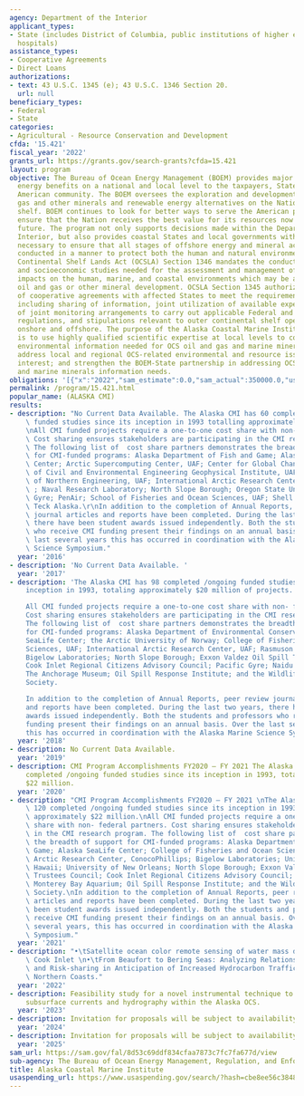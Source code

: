 ```yaml
---
agency: Department of the Interior
applicant_types:
- State (includes District of Columbia, public institutions of higher education and
  hospitals)
assistance_types:
- Cooperative Agreements
- Direct Loans
authorizations:
- text: 43 U.S.C. 1345 (e); 43 U.S.C. 1346 Section 20.
  url: null
beneficiary_types:
- Federal
- State
categories:
- Agricultural - Resource Conservation and Development
cfda: '15.421'
fiscal_year: '2022'
grants_url: https://grants.gov/search-grants?cfda=15.421
layout: program
objective: The Bureau of Ocean Energy Management (BOEM) provides major economic and
  energy benefits on a national and local level to the taxpayers, States and the Native
  American community. The BOEM oversees the exploration and development of oil, natural
  gas and other minerals and renewable energy alternatives on the Nation’s outer continental
  shelf. BOEM continues to look for better ways to serve the American people and to
  ensure that the Nation receives the best value for its resources now and into the
  future. The program not only supports decisions made within the Department of the
  Interior, but also provides coastal States and local governments with the information
  necessary to ensure that all stages of offshore energy and mineral activities are
  conducted in a manner to protect both the human and natural environments. Outer
  Continental Shelf Lands Act (OCSLA) Section 1346 mandates the conduct of environmental
  and socioeconomic studies needed for the assessment and management of environmental
  impacts on the human, marine, and coastal environments which may be affected by
  oil and gas or other mineral development. OCSLA Section 1345 authorizes the use
  of cooperative agreements with affected States to meet the requirements of OCSLA,
  including sharing of information, joint utilization of available expertise, formation
  of joint monitoring arrangements to carry out applicable Federal and State laws,
  regulations, and stipulations relevant to outer continental shelf operations both
  onshore and offshore. The purpose of the Alaska Coastal Marine Institute (CMI) program
  is to use highly qualified scientific expertise at local levels to collect and disseminate
  environmental information needed for OCS oil and gas and marine minerals decisions;
  address local and regional OCS-related environmental and resource issues of mutual
  interest; and strengthen the BOEM-State partnership in addressing OCS oil and gas
  and marine minerals information needs.
obligations: '[{"x":"2022","sam_estimate":0.0,"sam_actual":350000.0,"usa_spending_actual":301807.56},{"x":"2023","sam_estimate":0.0,"sam_actual":96248.0,"usa_spending_actual":89975.77},{"x":"2024","sam_estimate":50000.0,"sam_actual":0.0,"usa_spending_actual":150138.37}]'
permalink: /program/15.421.html
popular_name: (ALASKA CMI)
results:
- description: "No Current Data Available. The Alaska CMI has 60 completed /ongoing\
    \ funded studies since its inception in 1993 totalling approximately $20.5 million.\r\
    \nAll CMI funded projects require a one-to-one cost share with non- federal partners.\
    \ Cost sharing ensures stakeholders are participating in the CMI research program.\
    \ The following list of  cost share partners demonstrates the breadth of support\
    \ for CMI-funded programs: Alaska Department of Fish and Game; Alaska SeaLife\
    \ Center; Arctic Supercomputing Center, UAF; Center for Global Change, UAF; Department\
    \ of Civil and Environmental Engineering Geophysical Institute, UAF ;Institute\
    \ of Northern Engineering, UAF; International Arctic Research Center, UAF; JAMSTEC\
    \ ; Naval Research Laboratory; North Slope Borough; Oregon State University; Pacific\
    \ Gyre; PenAir; School of Fisheries and Ocean Sciences, UAF; Shell Alaska; and\
    \ Teck Alaska.\r\nIn addition to the completion of Annual Reports, peer review\
    \ journal articles and reports have been completed. During the last two years,\
    \ there have been student awards issued independently. Both the students and professors\
    \ who receive CMI funding present their findings on an annual basis. Over the\
    \ last several years this has occurred in coordination with the Alaska Marine\
    \ Science Symposium."
  year: '2016'
- description: 'No Current Data Available. '
  year: '2017'
- description: 'The Alaska CMI has 98 completed /ongoing funded studies since its
    inception in 1993, totaling approximately $20 million of projects.

    All CMI funded projects require a one-to-one cost share with non- federal partners.
    Cost sharing ensures stakeholders are participating in the CMI research program.
    The following list of  cost share partners demonstrates the breadth of support
    for CMI-funded programs: Alaska Department of Environmental Conservation; Alaska
    SeaLife Center; the Arctic University of Norway; College of Fisheries and Ocean
    Sciences, UAF; International Arctic Research Center, UAF; Rasmuson Library, UAF;
    Bigelow Laboratories; North Slope Borough; Exxon Valdez Oil Spill Trustees Council;
    Cook Inlet Regional Citizens Advisory Council; Pacific Gyre; Naidu Consulting;
    The Anchorage Museum; Oil Spill Response Institute; and the Wildlife Conservation
    Society.

    In addition to the completion of Annual Reports, peer review journal articles
    and reports have been completed. During the last two years, there have been student
    awards issued independently. Both the students and professors who receive CMI
    funding present their findings on an annual basis. Over the last several years,
    this has occurred in coordination with the Alaska Marine Science Symposium.'
  year: '2018'
- description: No Current Data Available.
  year: '2019'
- description: CMI Program Accomplishments FY2020 – FY 2021 The Alaska CMI has 120
    completed /ongoing funded studies since its inception in 1993, totaling approximately
    $22 million.
  year: '2020'
- description: "CMI Program Accomplishments FY2020 – FY 2021 \nThe Alaska CMI has\
    \ 120 completed /ongoing funded studies since its inception in 1993, totaling\
    \ approximately $22 million.\nAll CMI funded projects require a one-to-one cost\
    \ share with non- federal partners. Cost sharing ensures stakeholders are participating\
    \ in the CMI research program. The following list of  cost share partners demonstrates\
    \ the breadth of support for CMI-funded programs: Alaska Department of Fish and\
    \ Game; Alaska SeaLife Center; College of Fisheries and Ocean Sciences, UAF; International\
    \ Arctic Research Center, ConocoPhillips; Bigelow Laboratories; University of\
    \ Hawaii; University of New Orleans; North Slope Borough; Exxon Valdez Oil Spill\
    \ Trustees Council; Cook Inlet Regional Citizens Advisory Council; Pacific Gyre;\
    \ Monterey Bay Aquarium; Oil Spill Response Institute; and the Wildlife Conservation\
    \ Society.\nIn addition to the completion of Annual Reports, peer review journal\
    \ articles and reports have been completed. During the last two years, there have\
    \ been student awards issued independently. Both the students and professors who\
    \ receive CMI funding present their findings on an annual basis. Over the last\
    \ several years, this has occurred in coordination with the Alaska Marine Science\
    \ Symposium."
  year: '2021'
- description: "•\tSatellite ocean color remote sensing of water mass dynamics in\
    \ Cook Inlet \n•\tFrom Beaufort to Bering Seas: Analyzing Relationships of Communication\
    \ and Risk-sharing in Anticipation of Increased Hydrocarbon Traffic off Alaska’s\
    \ Northern Coasts."
  year: '2022'
- description: Feasibility study for a novel instrumental technique to characterize
    subsurface currents and hydrography within the Alaska OCS.
  year: '2023'
- description: Invitation for proposals will be subject to availability of funds.
  year: '2024'
- description: Invitation for proposals will be subject to availability of funds.
  year: '2025'
sam_url: https://sam.gov/fal/8d53c69ddf834cfaa7873c7fc7fa677d/view
sub-agency: The Bureau of Ocean Energy Management, Regulation, and Enforcement
title: Alaska Coastal Marine Institute
usaspending_url: https://www.usaspending.gov/search/?hash=cbe8ee56c38488c2b1a459cb4a513c73
---
```

